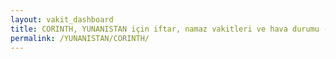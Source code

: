 ```yaml
---
layout: vakit_dashboard
title: CORINTH, YUNANISTAN için iftar, namaz vakitleri ve hava durumu - ilçe/eyalet seç
permalink: /YUNANISTAN/CORINTH/
---
```


<script type="text/javascript">
  var GLOBAL_COUNTRY = 'YUNANISTAN';
  var GLOBAL_CITY = 'CORINTH';
  var GLOBAL_STATE = '';
  var lat = 72;
  var lon = 21;
</script>
